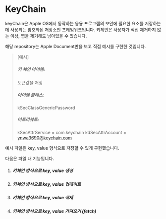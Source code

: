 # KeyChain



keyChain은 Apple OS에서 동작하는 응용 프로그램의 보안에 필요한 요소를 저장하는 데 사용되는 암호화된 저장소인 프레임워크입니다. 키체인은 사용자가 직접 제거하지 않는 이상, 앱을 제거해도 남아있을 수 있습니다.



해당 repository는 Apple Document만을 보고 직접 예시를 구현한 것입니다.

> [예시]
>
> ##### 키 체인 아이템:
>
> 토큰값을 저장
>
> ##### 아이템 클래스:
>
> kSecClassGenericPassword
>
> ##### 어트리뷰트:
>
> kSecAttrService = com.keychain
> kdSecAttrAccount = ynwa3690@keychain.com



예시 파일은 key, value 형식으로 저장할 수 있게 구현했습니다. 

다음은 파일 내 기능입니다.

1. ##### 키체인 방식으로 key, value 생성

2. ##### 키체인 방식으로 key, value 업데이트

3. ##### 키체인 방식으로 key, value 삭제

4. ##### 키체인 방식으로 key, value 가져오기 (fetch)